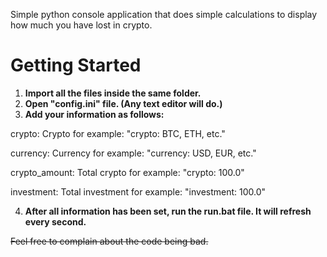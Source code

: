 Simple python console application that does simple calculations to display how much you have lost in crypto.

# Getting Started
1. **Import all the files inside the same folder.**
2. **Open "config.ini" file. (Any text editor will do.)**
3. **Add your information as follows:**

crypto: Crypto for example: "crypto: BTC, ETH, etc."

currency: Currency for example: "currency: USD, EUR, etc."

crypto_amount: Total crypto for example: "crypto: 100.0"

investment: Total investment for example: "investment: 100.0"

4. **After all information has been set, run the run.bat file. It will refresh every second.**

~~Feel free to complain about the code being bad.~~
